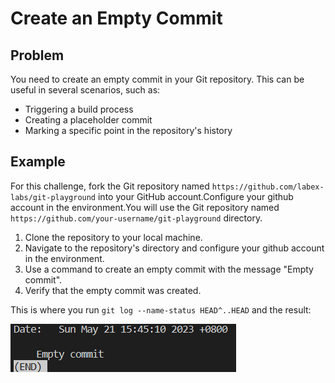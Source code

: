 # Create an Empty Commit

## Problem

You need to create an empty commit in your Git repository. This can be useful in several scenarios, such as:

- Triggering a build process  
- Creating a placeholder commit
- Marking a specific point in the repository's history

## Example

For this challenge, fork the Git repository named `https://github.com/labex-labs/git-playground` into your GitHub account.Configure your github account in the environment.You will use the Git repository named `https://github.com/your-username/git-playground` directory. 

1. Clone the repository to your local machine.
2. Navigate to the repository's directory and configure your github account in the environment.
3. Use a command to create an empty commit with the message "Empty commit".
4. Verify that the empty commit was created.

This is where you run `git log --name-status HEAD^..HEAD` and the result:

![<result>](assets/challenge-create-empty-commit-step1-1.png)
